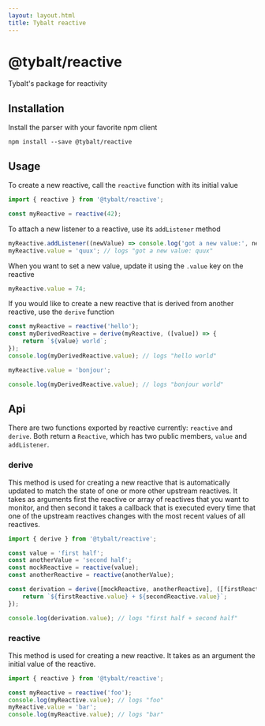 ```yaml
---
layout: layout.html
title: Tybalt reactive
---
```


# @tybalt/reactive

Tybalt's package for reactivity

## Installation

Install the parser with your favorite npm client

```shell
npm install --save @tybalt/reactive
```

## Usage

To create a new reactive, call the `reactive` function with its initial value

```js
import { reactive } from '@tybalt/reactive';

const myReactive = reactive(42);
```

To attach a new listener to a reactive, use its `addListener` method

```js
myReactive.addListener((newValue) => console.log('got a new value:', newValue));
myReactive.value = 'quux'; // logs "got a new value: quux"
```

When you want to set a new value, update it using the `.value` key on the reactive

```js
myReactive.value = 74;
```

If you would like to create a new reactive that is derived from another reactive, use the `derive` function

```js
const myReactive = reactive('hello');
const myDerivedReactive = derive(myReactive, ([value]) => {
    return `${value} world`;
});
console.log(myDerivedReactive.value); // logs "hello world"

myReactive.value = 'bonjour';

console.log(myDerivedReactive.value); // logs "bonjour world"
```

## Api

There are two functions exported by reactive currently: `reactive` and `derive`. Both return a `Reactive`, which has two public members, `value` and `addListener`.

### derive

This method is used for creating a new reactive that is automatically updated to match the state of one or more other upstream reactives. It takes as arguments first the reactive or array of reactives that you want to monitor, and then second it takes a callback that is executed every time that one of the upstream reactives changes with the most recent values of all reactives.

```js
import { derive } from '@tybalt/reactive';

const value = 'first half';
const anotherValue = 'second half';
const mockReactive = reactive(value);
const anotherReactive = reactive(anotherValue);

const derivation = derive([mockReactive, anotherReactive], ([firstReactive, secondReactive]) => {
    return `${firstReactive.value} + ${secondReactive.value}`;
});

console.log(derivation.value); // logs "first half + second half"
```

### reactive

This method is used for creating a new reactive. It takes as an argument the initial value of the reactive.

```js
import { reactive } from '@tybalt/reactive';

const myReactive = reactive('foo');
console.log(myReactive.value); // logs "foo"
myReactive.value = 'bar';
console.log(myReactive.value); // logs "bar"
```
